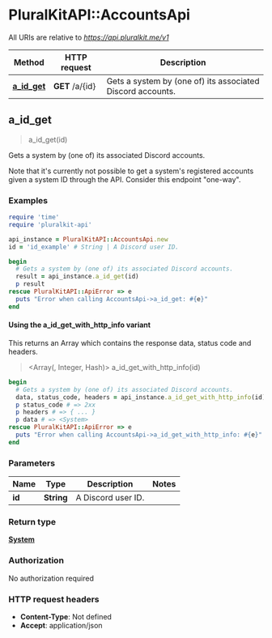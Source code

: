 # PluralKitAPI::AccountsApi

All URIs are relative to *https://api.pluralkit.me/v1*

| Method | HTTP request | Description |
| ------ | ------------ | ----------- |
| [**a_id_get**](AccountsApi.md#a_id_get) | **GET** /a/{id} | Gets a system by (one of) its associated Discord accounts. |


## a_id_get

> <System> a_id_get(id)

Gets a system by (one of) its associated Discord accounts.

Note that it's currently not possible to get a system's registered accounts given a system ID through the API. Consider this endpoint \"one-way\". 

### Examples

```ruby
require 'time'
require 'pluralkit-api'

api_instance = PluralKitAPI::AccountsApi.new
id = 'id_example' # String | A Discord user ID.

begin
  # Gets a system by (one of) its associated Discord accounts.
  result = api_instance.a_id_get(id)
  p result
rescue PluralKitAPI::ApiError => e
  puts "Error when calling AccountsApi->a_id_get: #{e}"
end
```

#### Using the a_id_get_with_http_info variant

This returns an Array which contains the response data, status code and headers.

> <Array(<System>, Integer, Hash)> a_id_get_with_http_info(id)

```ruby
begin
  # Gets a system by (one of) its associated Discord accounts.
  data, status_code, headers = api_instance.a_id_get_with_http_info(id)
  p status_code # => 2xx
  p headers # => { ... }
  p data # => <System>
rescue PluralKitAPI::ApiError => e
  puts "Error when calling AccountsApi->a_id_get_with_http_info: #{e}"
end
```

### Parameters

| Name | Type | Description | Notes |
| ---- | ---- | ----------- | ----- |
| **id** | **String** | A Discord user ID. |  |

### Return type

[**System**](System.md)

### Authorization

No authorization required

### HTTP request headers

- **Content-Type**: Not defined
- **Accept**: application/json

